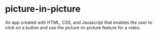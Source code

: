 # picture-in-picture

An app created with HTML, CSS, and Javascript that enables the user to click on a button and use the picture-in-picture feature for a video.
